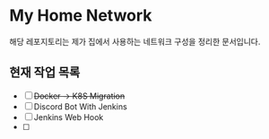 # My Home Network

해당 레포지토리는 제가 집에서 사용하는 네트워크 구성을 정리한 문서입니다.

## 현재 작업 목록

- [ ] ~~Docker -> K8S Migration~~
- [ ] Discord Bot With Jenkins
- [ ] Jenkins Web Hook
- [ ] 
